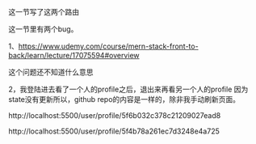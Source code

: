 
这一节写了这两个路由

<Route exact path="/profiles" component={Profiles}></Route>
<Route exact path="/user/profile/:userId" component={Profile}></Route>


这一节里有两个bug。

1、https://www.udemy.com/course/mern-stack-front-to-back/learn/lecture/17075594#overview

这个问题还不知道什么意思

2，我登陆进去看了一个人的profile之后，退出来再看另一个人的profile
  因为state没有更新所以，github repo的内容是一样的，除非我手动刷新页面。

  http://localhost:5500/user/profile/5f6b032c378c21209027ead8

  http://localhost:5500/user/profile/5f4b78a261ec7d3248e4a725